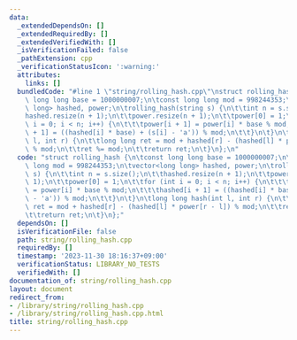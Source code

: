 ```yaml
---
data:
  _extendedDependsOn: []
  _extendedRequiredBy: []
  _extendedVerifiedWith: []
  _isVerificationFailed: false
  _pathExtension: cpp
  _verificationStatusIcon: ':warning:'
  attributes:
    links: []
  bundledCode: "#line 1 \"string/rolling_hash.cpp\"\nstruct rolling_hash {\n\tconst\
    \ long long base = 1000000007;\n\tconst long long mod = 998244353;\n\tvector<long\
    \ long> hashed, power;\n\trolling_hash(string s) {\n\t\tint n = s.size();\n\t\t\
    hashed.resize(n + 1);\n\t\tpower.resize(n + 1);\n\t\tpower[0] = 1;\n\t\tfor (int\
    \ i = 0; i < n; i++) {\n\t\t\tpower[i + 1] = power[i] * base % mod;\n\t\t\thashed[i\
    \ + 1] = ((hashed[i] * base) + (s[i] - 'a')) % mod;\n\t\t}\n\t}\n\tlong long hash(int\
    \ l, int r) {\n\t\tlong long ret = mod + hashed[r] - (hashed[l] * power[r - l])\
    \ % mod;\n\t\tret %= mod;\n\t\treturn ret;\n\t}\n};\n"
  code: "struct rolling_hash {\n\tconst long long base = 1000000007;\n\tconst long\
    \ long mod = 998244353;\n\tvector<long long> hashed, power;\n\trolling_hash(string\
    \ s) {\n\t\tint n = s.size();\n\t\thashed.resize(n + 1);\n\t\tpower.resize(n +\
    \ 1);\n\t\tpower[0] = 1;\n\t\tfor (int i = 0; i < n; i++) {\n\t\t\tpower[i + 1]\
    \ = power[i] * base % mod;\n\t\t\thashed[i + 1] = ((hashed[i] * base) + (s[i]\
    \ - 'a')) % mod;\n\t\t}\n\t}\n\tlong long hash(int l, int r) {\n\t\tlong long\
    \ ret = mod + hashed[r] - (hashed[l] * power[r - l]) % mod;\n\t\tret %= mod;\n\
    \t\treturn ret;\n\t}\n};"
  dependsOn: []
  isVerificationFile: false
  path: string/rolling_hash.cpp
  requiredBy: []
  timestamp: '2023-11-30 18:16:37+09:00'
  verificationStatus: LIBRARY_NO_TESTS
  verifiedWith: []
documentation_of: string/rolling_hash.cpp
layout: document
redirect_from:
- /library/string/rolling_hash.cpp
- /library/string/rolling_hash.cpp.html
title: string/rolling_hash.cpp
---
```

